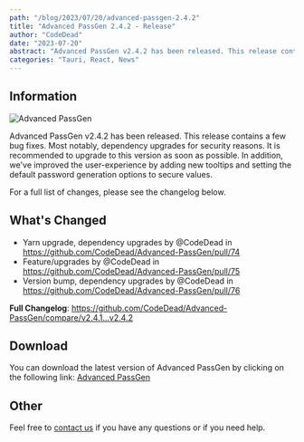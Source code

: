 ```yaml
---
path: "/blog/2023/07/20/advanced-passgen-2.4.2"
title: "Advanced PassGen 2.4.2 - Release"
author: "CodeDead"
date: "2023-07-20"
abstract: "Advanced PassGen v2.4.2 has been released. This release contains a few bug fixes. Most notably, dependency upgrades for security reasons..."
categories: "Tauri, React, News"
---
```

## Information

![Advanced PassGen](https://i.imgur.com/WcaJL2t.png)

Advanced PassGen v2.4.2 has been released. This release contains a few bug fixes. Most notably, dependency upgrades for security reasons.
It is recommended to upgrade to this version as soon as possible. In addition, we've improved the user-experience by adding new tooltips and setting the default
password generation options to secure values.

For a full list of changes, please see the changelog below.

## What's Changed

* Yarn upgrade, dependency upgrades by @CodeDead in https://github.com/CodeDead/Advanced-PassGen/pull/74
* Feature/upgrades by @CodeDead in https://github.com/CodeDead/Advanced-PassGen/pull/75
* Version bump, dependency upgrades by @CodeDead in https://github.com/CodeDead/Advanced-PassGen/pull/76


**Full Changelog**: https://github.com/CodeDead/Advanced-PassGen/compare/v2.4.1...v2.4.2

## Download

You can download the latest version of Advanced PassGen by clicking on the following link:
[Advanced PassGen](https://codedead.com/software/advanced-passgen)

## Other

Feel free to [contact us](/contact) if you have any questions or if you need help.
